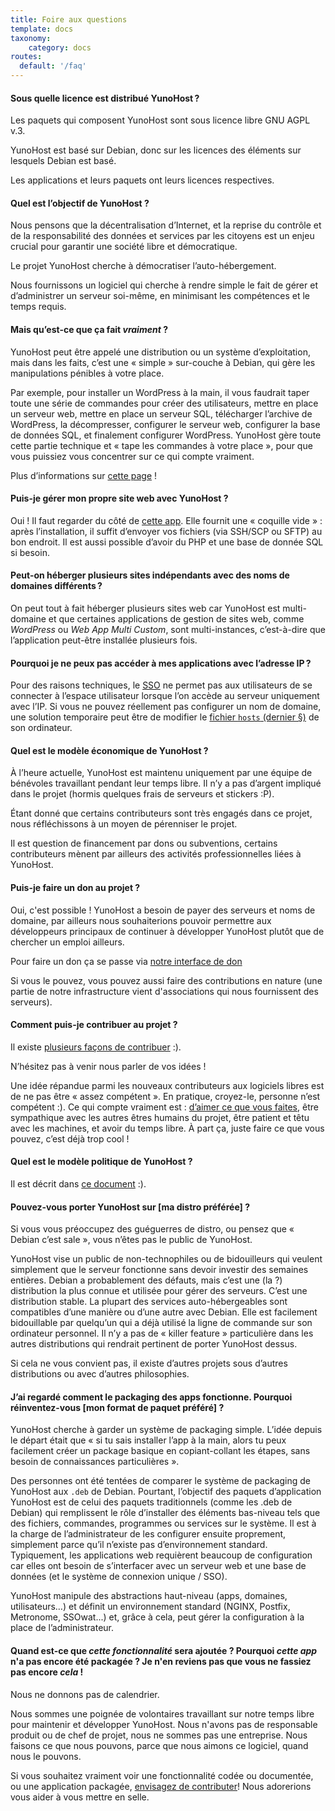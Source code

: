 ```yaml
---
title: Foire aux questions
template: docs
taxonomy:
    category: docs
routes:
  default: '/faq'
---
```


#### Sous quelle licence est distribué YunoHost ?

Les paquets qui composent YunoHost sont sous licence libre GNU AGPL v.3.

YunoHost est basé sur Debian, donc sur les licences des éléments sur lesquels Debian est basé.

Les applications et leurs paquets ont leurs licences respectives.


#### Quel est l’objectif de YunoHost ?

Nous pensons que la décentralisation d’Internet, et la reprise du contrôle et de la responsabilité des données et services par les citoyens est un enjeu crucial pour garantir une société libre et démocratique.

Le projet YunoHost cherche à démocratiser l’auto-hébergement.

Nous fournissons un logiciel qui cherche à rendre simple le fait de gérer et d’administrer un serveur soi-même, en minimisant les compétences et le temps requis.


#### Mais qu’est-ce que ça fait *vraiment* ?

YunoHost peut être appelé une distribution ou un système d’exploitation, mais dans les faits, c’est une « simple » sur-couche à Debian, qui gère les manipulations pénibles à votre place.

Par exemple, pour installer un WordPress à la main, il vous faudrait taper toute une série de commandes pour créer des utilisateurs, mettre en place un serveur web, mettre en place un serveur SQL, télécharger l’archive de WordPress, la décompresser, configurer le serveur web, configurer la base de données SQL, et finalement configurer WordPress. YunoHost gère toute cette partie technique et « tape les commandes à votre place », pour que vous puissiez vous concentrer sur ce qui compte vraiment.

Plus d’informations sur [cette page](/whatsyunohost) !


#### Puis-je gérer mon propre site web avec YunoHost ?

Oui ! Il faut regarder du côté de [cette app](https://github.com/YunoHost-Apps/my_webapp_ynh).
Elle fournit une « coquille vide » : après l’installation, il suffit d’envoyer vos fichiers (via SSH/SCP ou SFTP) au bon endroit. Il est aussi possible d’avoir du PHP et une base de donnée SQL si besoin.


#### Peut-on héberger plusieurs sites indépendants avec des noms de domaines différents ?

On peut tout à fait héberger plusieurs sites web car YunoHost est multi-domaine et que certaines applications de gestion de sites web, comme *WordPress* ou *Web App Multi Custom*, sont multi-instances, c’est-à-dire que l’application peut-être installée plusieurs fois.

#### Pourquoi je ne peux pas accéder à mes applications avec l’adresse IP ?

Pour des raisons techniques, le [SSO](https://github.com/YunoHost/SSOwat/) ne permet pas aux utilisateurs de se connecter à l’espace utilisateur lorsque l’on accède au serveur uniquement avec l’IP. Si vous ne pouvez réellement pas configurer un nom de domaine, une solution temporaire peut être de modifier le [fichier `hosts` (dernier §)](/dns_local_network) de son ordinateur.


#### Quel est le modèle économique de YunoHost ?

À l’heure actuelle, YunoHost est maintenu uniquement par une équipe de bénévoles travaillant pendant leur temps libre. Il n’y a pas d’argent impliqué dans le projet (hormis quelques frais de serveurs et stickers :P).

Étant donné que certains contributeurs sont très engagés dans ce projet, nous réfléchissons à un moyen de pérenniser le projet.

Il est question de financement par dons ou subventions, certains contributeurs mènent par ailleurs des activités professionnelles liées à YunoHost.


#### Puis-je faire un don au projet ?

Oui, c'est possible ! YunoHost a besoin de payer des serveurs et noms de domaine, par ailleurs nous souhaiterions pouvoir permettre aux développeurs principaux de continuer à développer YunoHost plutôt que de chercher un emploi ailleurs.

Pour faire un don ça se passe via [notre interface de don](https://donate.yunohost.org)

Si vous le pouvez, vous pouvez aussi faire des contributions en nature (une partie de notre infrastructure vient d'associations qui nous fournissent des serveurs).


#### Comment puis-je contribuer au projet ?

Il existe [plusieurs façons de contribuer](/contribute) :).

N’hésitez pas à venir nous parler de vos idées !

Une idée répandue parmi les nouveaux contributeurs aux logiciels libres est de ne pas être « assez compétent ». En pratique, croyez-le, personne n’est compétent :). Ce qui compte vraiment est : [d’aimer ce que vous faites](https://www.youtube.com/watch?v=zIbR5TAz2xQ&t=113s), être sympathique avec les autres êtres humains du projet, être patient et têtu avec les machines, et avoir du temps libre. À part ça, juste faire ce que vous pouvez, c’est déjà trop cool !

#### Quel est le modèle politique de YunoHost ?

Il est décrit dans [ce document](/project_organization) :).


#### Pouvez-vous porter YunoHost sur [ma distro préférée] ?

Si vous vous préoccupez des guéguerres de distro, ou pensez que « Debian c’est sale », vous n’êtes pas le public de YunoHost.

YunoHost vise un public de non-technophiles ou de bidouilleurs qui veulent simplement que le serveur fonctionne sans devoir investir des semaines entières. Debian a probablement des défauts, mais c’est une (la ?) distribution la plus connue et utilisée pour gérer des serveurs. C’est une distribution stable. La plupart des services auto-hébergeables sont compatibles d’une manière ou d’une autre avec Debian. Elle est facilement bidouillable par quelqu’un qui a déjà utilisé la ligne de commande sur son ordinateur personnel. Il n’y a pas de « killer feature » particulière dans les autres distributions qui rendrait pertinent de porter YunoHost dessus.

Si cela ne vous convient pas, il existe d’autres projets sous d’autres distributions ou avec d’autres philosophies.

#### J’ai regardé comment le packaging des apps fonctionne. Pourquoi réinventez-vous [mon format de paquet préféré] ?

YunoHost cherche à garder un système de packaging simple. L’idée depuis le départ était que « si tu sais installer l’app à la main, alors tu peux facilement créer un package basique en copiant-collant les étapes, sans besoin de connaissances particulières ».

Des personnes ont été tentées de comparer le système de packaging de YunoHost aux `.deb` de Debian. Pourtant, l’objectif des paquets d’application YunoHost est de celui des paquets traditionnels (comme les .deb de Debian) qui remplissent le rôle d’installer des éléments bas-niveau tels que des fichiers, commandes, programmes ou services sur le système. Il est à la charge de l’administrateur de les configurer ensuite proprement, simplement parce qu’il n’existe pas d’environnement standard. Typiquement, les applications web requièrent beaucoup de configuration car elles ont besoin de s’interfacer avec un serveur web et une base de données (et le système de connexion unique / SSO).

YunoHost manipule des abstractions haut-niveau (apps, domaines, utilisateurs…) et définit un environnement standard (NGINX, Postfix, Metronome, SSOwat...) et, grâce à cela, peut gérer la configuration à la place de l’administrateur.

#### Quand est-ce que *cette fonctionnalité* sera ajoutée ? Pourquoi *cette app* n'a pas encore été packagée ? Je n'en reviens pas que vous ne fassiez pas encore *cela* !

Nous ne donnons pas de calendrier.

Nous sommes une poignée de volontaires travaillant sur notre temps libre pour maintenir et développer YunoHost. Nous n'avons pas de responsable produit ou de chef de projet, nous ne sommes pas une entreprise. Nous faisons ce que nous pouvons, parce que nous aimons ce logiciel, quand nous le pouvons.

Si vous souhaitez vraiment voir une fonctionnalité codée ou documentée, ou une application packagée, [envisagez de contributer](/contribute)! Nous adorerions vous aider à vous mettre en selle.
